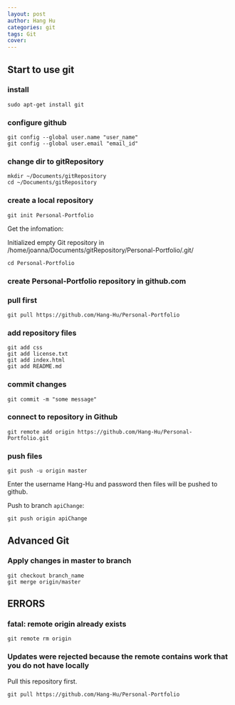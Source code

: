 ```yaml
---
layout: post
author: Hang Hu
categories: git
tags: Git 
cover: 
---
```


## Start to use git

### install

```
sudo apt-get install git
```

### configure github

```
git config --global user.name "user_name"
git config --global user.email "email_id"
```

### change dir to gitRepository

```
mkdir ~/Documents/gitRepository
cd ~/Documents/gitRepository
```

### create a local repository

```
git init Personal-Portfolio
```

Get the infomation:  

Initialized empty Git repository in /home/joanna/Documents/gitRepository/Personal-Portfolio/.git/

```
cd Personal-Portfolio
```

### create Personal-Portfolio repository in github.com

### pull first

```
git pull https://github.com/Hang-Hu/Personal-Portfolio
```

### add repository files

```
git add css
git add license.txt
git add index.html
git add README.md
```

### commit changes

```
git commit -m "some message"
```

### connect to repository in Github

```
git remote add origin https://github.com/Hang-Hu/Personal-Portfolio.git
```

### push files

```
git push -u origin master
```

Enter the username Hang-Hu and password then files will be pushed to github.


Push to branch `apiChange`:


```
git push origin apiChange
```


## Advanced Git

### Apply changes in master to branch

```
git checkout branch_name
git merge origin/master
```

## ERRORS

### fatal: remote origin already exists

```
git remote rm origin
```

### Updates were rejected because the remote contains work that you do not have locally

Pull this repository first.

```
git pull https://github.com/Hang-Hu/Personal-Portfolio
```


